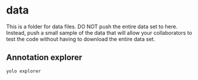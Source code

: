 # data

This is a folder for data files. DO NOT push the entire data set to here.
Instead, push a small sample of the data that will allow your collaborators to test the code without having to download the entire data set.

## Annotation explorer

```shell
yolo explorer
```


